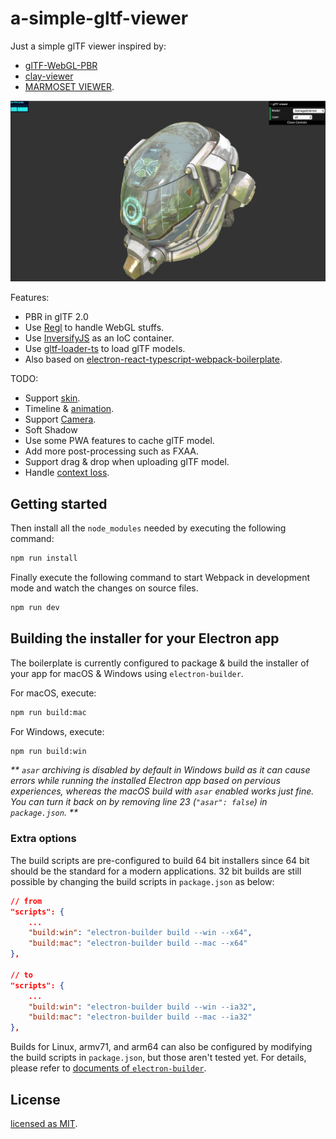 # a-simple-gltf-viewer

Just a simple glTF viewer inspired by: 
* [glTF-WebGL-PBR](https://github.com/KhronosGroup/glTF-WebGL-PBR/)
* [clay-viewer](https://pissang.github.io/clay-viewer/editor/)
* [MARMOSET VIEWER](https://marmoset.co/viewer/).

[![](screenshots/damaged-helmet.png)](https://xiaoiver.github.io/a-simple-gltf-viewer/)

Features:
* PBR in glTF 2.0
* Use [Regl](https://github.com/regl-project/regl/) to handle WebGL stuffs.
* Use [InversifyJS](https://github.com/inversify/InversifyJS) as an IoC container.
* Use [gltf-loader-ts](https://github.com/bwasty/gltf-loader-ts/) to load glTF models.
* Also based on [electron-react-typescript-webpack-boilerplate](https://github.com/Devtography/electron-react-typescript-webpack-boilerplate).

TODO:
* Support [skin](https://github.com/KhronosGroup/glTF/tree/master/specification/2.0#skin).
* Timeline & [animation](https://github.com/KhronosGroup/glTF/tree/master/specification/2.0#animations).
* Support [Camera](https://github.com/KhronosGroup/glTF/tree/master/specification/2.0#cameras).
* Soft Shadow
* Use some PWA features to cache glTF model.
* Add more post-processing such as FXAA.
* Support drag & drop when uploading glTF model.
* Handle [context loss](https://github.com/regl-project/regl/blob/gh-pages/API.md#context-loss).

## Getting started

Then install all the `node_modules` needed by executing the following command:
```bash
npm run install
```

Finally execute the following command to start Webpack in development mode and 
watch the changes on source files.
```bash
npm run dev
```

## Building the installer for your Electron app
The boilerplate is currently configured to package & build the installer of 
your app for macOS & Windows using `electron-builder`. 

For macOS, execute:
```bash
npm run build:mac
```

For Windows, execute:
```bash
npm run build:win
```
_** `asar` archiving is disabled by default in Windows build as it can cause 
errors while running the installed Electron app based on pervious experiences, 
whereas the macOS build with `asar` enabled works just fine. You can turn it 
back on by removing line 23 (`"asar": false`) in `package.json`. **_

### Extra options
The build scripts are pre-configured to build 64 bit installers since 64 bit 
should be the standard for a modern applications. 32 bit builds are still 
possible by changing the build scripts in `package.json` as below:
```json
// from
"scripts": {
    ...
    "build:win": "electron-builder build --win --x64",
    "build:mac": "electron-builder build --mac --x64"
},

// to
"scripts": {
    ...
    "build:win": "electron-builder build --win --ia32",
    "build:mac": "electron-builder build --mac --ia32"
},
```

Builds for Linux, armv71, and arm64 can also be configured by modifying the 
build scripts in `package.json`, but those aren't tested yet. For details, 
please refer to [documents of `electron-builder`](https://www.electron.build/cli).

## License
[licensed as MIT](LICENSE).
